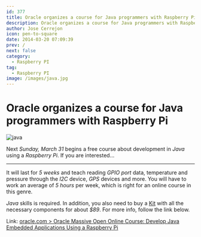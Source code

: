 ```yaml
---
id: 377
title: Oracle organizes a course for Java programmers with Raspberry Pi
description: Oracle organizes a course for Java programmers with Raspberry Pi
author: Jose Cerrejon
icon: pen-to-square
date: 2014-03-20 07:09:39
prev: /
next: false
category:
  - Raspberry PI
tag:
  - Raspberry PI
image: /images/java.jpg
---
```


# Oracle organizes a course for Java programmers with Raspberry Pi

![java](/images/java.jpg)

Next *Sunday, March 31* begins a free course about development in *Java* using a *Raspberry Pi*. If you are interested...

- - -
It will last for *5 weeks* and teach reading *GPIO port* data, temperature and pressure through the *I2C* device, *GPS* devices and more. You will have to work an average of *5 hours* per week, which is right for an online course in this genre. 

*Java* skills is required. In addition, you also need to buy a [Kit](http://www.adafruit.com/products/1634)  with all the necessary components for about *$89*. For more info, follow the link below.

Link: [oracle.com > Oracle Massive Open Online Course: Develop Java Embedded Applications Using a Raspberry Pi](http://apex.oracle.com/pls/apex/f?p=44785:145:0::::P145_EVENT_ID,P145_PREV_PAGE:861,143)
